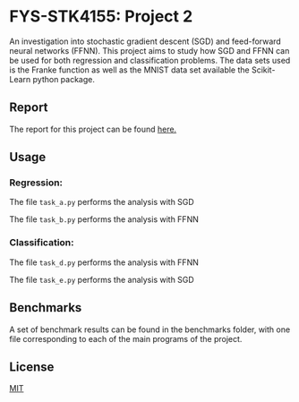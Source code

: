 # FYS-STK4155: Project 2
An investigation into stochastic gradient descent (SGD) and feed-forward neural networks (FFNN). This project aims to study how SGD and FFNN can be used for both regression and classification problems. The data sets used is the Franke function as well as the MNIST data set available the Scikit-Learn python package.

## Report
The report for this project can be found [here.](https://github.com/simennb/fysstk4155-project2/blob/main/report/project2.pdf)

## Usage
### Regression:
The file `task_a.py` performs the analysis with SGD

The file `task_b.py` performs the analysis with FFNN
### Classification:
The file `task_d.py` performs the analysis with FFNN

The file `task_e.py` performs the analysis with SGD

## Benchmarks
A set of benchmark results can be found in the benchmarks folder, with one file corresponding to each of the main programs of the project.

## License
[MIT](https://choosealicense.com/licenses/mit/)
